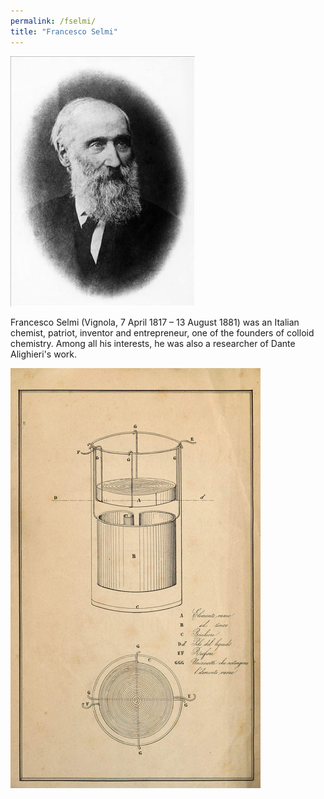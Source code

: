 ```yaml
---
permalink: /fselmi/
title: "Francesco Selmi"
---
```

![Francesco Selmi](/assets/images/francesco_selmi.jpg)


Francesco Selmi (Vignola, 7 April 1817 – 13 August 1881) was an Italian chemist, patriot, inventor and entrepreneur, one of the founders of colloid chemistry. Among all his interests, he was also a researcher of Dante Alighieri's work.

![Pila a triplice contatto](/assets/images/pila_francesco_selmi.png)
